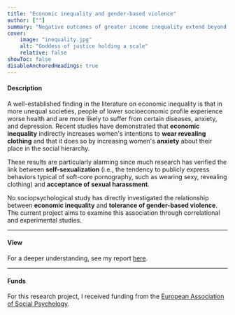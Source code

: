```yaml
---
title: "Economic inequality and gender-based violence" 
author: [""]
summary: "Negative outcomes of greater income inequality extend beyond economic disparities, impacting various aspects of social and individual well-being. These include lower overall life satisfaction, reduced mental and physical health, shorter life expectancy, and higher mortality rates. This project intends to add a tile to this picture by investigating whether greater inequality is also linked to higher tolerance of gender-based violence among women."
cover:
    image: "inequality.jpg"
    alt: "Goddess of justice holding a scale"
    relative: false
showToc: false
disableAnchoredHeadings: true
---
```


#### Description

A well-established finding in the literature on economic inequality is that in more unequal societies, people of lower socioeconomic profile experience worse health and are more likely to suffer from certain diseases, anxiety, and depression. Recent studies have demonstrated that **economic inequality** indirectly increases women's intentions to **wear revealing clothing** and that it does so by increasing women's **anxiety** about their place in the social hierarchy.

These results are particularly alarming since much research has verified the link between **self-sexualization** (i.e., the tendency to publicly express behaviors typical of soft-core pornography, such as wearing sexy, revealing clothing) and **acceptance of sexual harassment**.

No sociopsychological study has directly investigated the relationship between **economic inequality** and **tolerance of gender-based violence**. The current project aims to examine this association through correlational and experimental studies.

------------------------------------------------------------------------

#### View

For a deeper understanding, see my report [here](https://www.easp.eu/news/itm/easp_seedcorn_grant_report-1836.html).

------------------------------------------------------------------------

#### Funds

For this research project, I received funding from the [European Association of Social Psychology](https://www.easp.eu/).